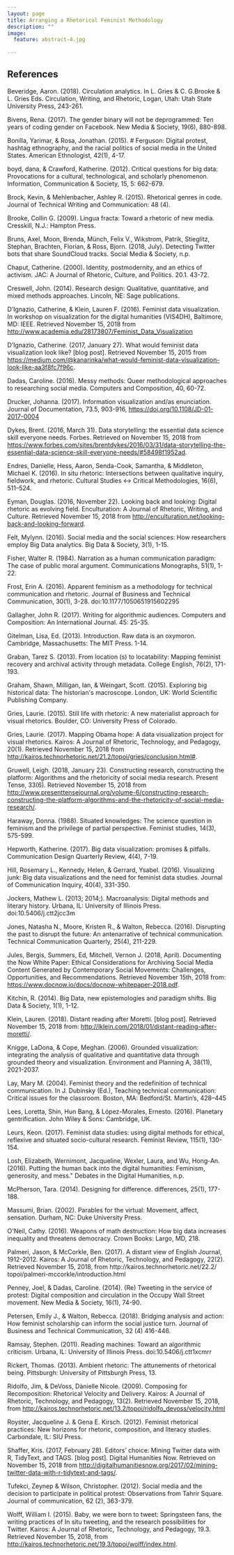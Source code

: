 ```yaml
---
layout: page
title: Arranging a Rhetorical Feminist Methodology
description: ""
image:
  feature: abstract-4.jpg
  
---
```


## References

Beveridge, Aaron. (2018). Circulation analytics. In L. Gries & C. G.Brooke & L. Gries Eds. Circulation, Writing, and Rhetoric, Logan, Utah: Utah State University Press, 243-261.

Bivens, Rena. (2017). The gender binary will not be deprogrammed: Ten years of coding gender on Facebook. New Media & Society, 19(6), 880-898.

Bonilla, Yarimar, & Rosa, Jonathan. (2015). # Ferguson: Digital protest, hashtag ethnography, and the racial politics of social media in the United States. American Ethnologist, 42(1), 4-17.

boyd, dana, & Crawford, Katherine. (2012). Critical questions for big data: Provocations for a cultural, technological, and scholarly phenomenon. Information, Communication & Society, 15, 5: 662-679.

Brock, Kevin, & Mehlenbacher, Ashley R. (2015). Rhetorical genres in code. Journal of Technical Writing and Communication: 48 (4).


Brooke, Collin G. (2009). Lingua fracta: Toward a rhetoric of new media. Cresskill, N.J.: Hampton Press.

Bruns, Axel, Moon, Brenda, Münch, Felix V., Wikstrom, Patrik, Stieglitz, Stephan, Brachten, Florian, & Ross, Bjorn. (2018, July). Detecting Twitter bots that share SoundCloud tracks. Social Media & Society, n.p.

Chaput, Catherine. (2000). Identity, postmodernity, and an ethics of activism. JAC: A Journal of Rhetoric, Culture, and Politics. 20.1. 43-72.

Creswell, John. (2014). Research design: Qualitative, quantitative, and mixed methods approaches. Lincoln, NE: Sage publications.

D’Ignazio, Catherine, & Klein, Lauren F. (2016). Feminist data visualization. In workshop on visualization for the digital humanities (VIS4DH), Baltimore, MD: IEEE. Retrieved November 15, 2018 from http://www.academia.edu/28173807/Feminist_Data_Visualization

D’Ignazio, Catherine. (2017, January 27).  What would feminist data visualization look like? [blog post]. Retrieved November 15, 2015 from https://medium.com/@kanarinka/what-would-feminist-data-visualization-look-like-aa3f8fc7f96c.

Dadas, Caroline. (2016). Messy methods: Queer methodological approaches to researching social media. Computers and Composition, 40, 60-72.

Drucker, Johanna. (2017). Information visualization and/as enunciation. Journal of Documentation, 73.5, 903-916, https://doi.org/10.1108/JD-01-2017-0004

Dykes, Brent. (2016, March 31). Data storytelling: the essential data science skill everyone needs. Forbes. Retrieved on November 15, 2018 from https://www.forbes.com/sites/brentdykes/2016/03/31/data-storytelling-the-essential-data-science-skill-everyone-needs/#58498f1952ad.

Endres, Danielle, Hess, Aaron, Senda-Cook, Samantha, & Middleton, Michael K. (2016). In situ rhetoric: Intersections between qualitative inquiry, fieldwork, and rhetoric. Cultural Studies ↔ Critical Methodologies, 16(6), 511–524. 


Eyman, Douglas. (2016, November 22). Looking back and looking: Digital rhetoric as evolving field. Enculturation: A Journal of Rhetoric, Writing, and Culture. Retrieved November 15, 2018 from http://enculturation.net/looking-back-and-looking-forward.


Felt, Mylynn. (2016). Social media and the social sciences: How researchers employ Big Data analytics. Big Data & Society, 3(1), 1-15.

Fisher, Walter R. (1984). Narration as a human communication paradigm: The case of public moral argument. Communications Monographs, 51(1), 1-22.

Frost, Erin A. (2016). Apparent feminism as a methodology for technical communication and rhetoric. Journal of Business and Technical Communication, 30(1), 3-28. doi:10.1177/1050651915602295

Gallagher, John R. (2017). Writing for algorithmic audiences. Computers and Composition: An International Journal. 45: 25-35.


Gitelman, Lisa, Ed. (2013). Introduction. Raw data is an oxymoron. Cambridge, Massachusetts: The MIT Press. 1-14.

Graban, Tarez S. (2013). From location (s) to locatability: Mapping feminist recovery and archival activity through metadata. College English, 76(2), 171-193.

Graham, Shawn, Milligan, Ian, & Weingart, Scott. (2015). Exploring big historical data: The historian's macroscope. London, UK: World Scientific Publishing Company. 

Gries, Laurie. (2015). Still life with rhetoric: A new materialist approach for visual rhetorics. Boulder, CO: University Press of Colorado.

Gries, Laurie. (2017). Mapping Obama hope: A data visualization project for visual rhetorics. Kairos: A Journal of Rhetoric, Technology, and Pedagogy, 20(1). Retrieved November 15, 2018 from http://kairos.technorhetoric.net/21.2/topoi/gries/conclusion.html#.

Gruwell, Leigh. (2018, January 23). Constructing research, constructing the platform: Algorithms and the rhetoricity of social media research. Present Tense, 33(6). Retrieved November 15, 2018 from http://www.presenttensejournal.org/volume-6/constructing-research-constructing-the-platform-algorithms-and-the-rhetoricity-of-social-media-research/.

Haraway, Donna. (1988). Situated knowledges: The science question in feminism and the privilege of partial perspective. Feminist studies, 14(3), 575-599.

Hepworth, Katherine. (2017). Big data visualization: promises & pitfalls. Communication Design Quarterly Review, 4(4), 7-19.

Hill, Rosemary L., Kennedy, Helen, & Gerrard, Ysabel. (2016). Visualizing junk: Big data visualizations and the need for feminist data studies. Journal of Communication Inquiry, 40(4), 331-350.


Jockers, Mathew L. (2013; 2014;). Macroanalysis: Digital methods and literary history. Urbana, IL: University of Illinois Press. doi:10.5406/j.ctt2jcc3m


Jones, Natasha N., Moore, Kristen R., & Walton, Rebecca. (2016). Disrupting the past to disrupt the future: An antenarrative of technical communication. Technical Communication Quarterly, 25(4), 211-229.


Jules, Bergis, Summers, Ed, Mitchell, Vernon J. (2018, April). Documenting the Now White Paper: Ethical Considerations for Archiving Social Media Content Generated by Contemporary Social Movements: Challenges, Opportunities, and Recommendations. Retrieved November 15th, 2018 from: https://www.docnow.io/docs/docnow-whitepaper-2018.pdf.

Kitchin, R. (2014). Big Data, new epistemologies and paradigm shifts. Big Data & Society, 1(1), 1-12.

Klein, Lauren. (2018). Distant reading after Moretti. [blog post]. Retrieved November 15, 2018 from: http://lklein.com/2018/01/distant-reading-after-moretti/.

Knigge, LaDona, & Cope, Meghan. (2006). Grounded visualization: integrating the analysis of qualitative and quantitative data through grounded theory and visualization. Environment and Planning A, 38(11), 2021-2037.


Lay, Mary M. (2004). Feminist theory and the redefinition of technical communication. In J. 
Dubinsky (Ed.), Teaching technical communication: Critical issues for
	the classroom. Boston, MA: Bedford/St. Martin’s, 428–445


Lees, Loretta, Shin, Hun Bang, & López-Morales, Ernesto. (2016). Planetary gentrification. John Wiley & Sons: Cambridge, UK.

Leurs, Keon. (2017). Feminist data studies: using digital methods for ethical, reflexive and situated socio-cultural research. Feminist Review, 115(1), 130-154.

Losh, Elizabeth, Wernimont, Jacqueline, Wexler, Laura, and Wu, Hong-An. (2016). Putting the human back into the digital humanities: Feminism, generosity, and mess." Debates in the Digital Humanities, n.p.

McPherson, Tara. (2014). Designing for difference. differences, 25(1), 177-188.

Massumi, Brian. (2002). Parables for the virtual: Movement, affect, sensation. Durham, NC: Duke University Press.

O'Neil, Cathy. (2016). Weapons of math destruction: How big data increases inequality and threatens democracy. Crown Books: Largo, MD, 218. 

Palmeri, Jason, & McCorkle, Ben. (2017). A distant view of English Journal, 1912-2012. Kairos: A Journal of Rhetoric, Technology, and Pedagogy, 22(2). Retrieved November 15, 2018, from http:/​/​kairos.technorhetoric.net/​22.2/​topoi/​palmeri-mccorkle/​introduction.html

Penney, Joel, & Dadas, Caroline. (2014). (Re) Tweeting in the service of protest: Digital composition and circulation in the Occupy Wall Street movement. New Media & Society, 16(1), 74-90.


Petersen, Emily J., & Walton, Rebecca. (2018). Bridging analysis and action: How feminist scholarship can inform the social justice turn. Journal of Business and Technical Communication, 32 (4) 416-446.


Ramsay, Stephen. (2011). Reading machines: Toward an algorithmic criticism. Urbana, IL: University of Illinois Press. doi:10.5406/j.ctt1xcmrr

Rickert, Thomas. (2013). Ambient rhetoric: The attunements of rhetorical being. Pittsburgh: University of Pittsburgh Press, 13.


Ridolfo, Jim, & DeVoss, Dànielle Nicole. (2009). Composing for Recomposition: Rhetorical Velocity and Delivery. Kairos: A Journal of Rhetoric, Technology, and Pedagogy, 13(2). Retrieved November 15, 2018, from 
http://kairos.technorhetoric.net/13.2/topoi/ridolfo_devoss/velocity.html

Royster, Jacqueline J. & Gena E. Kirsch. (2012). Feminist rhetorical practices: New horizons for rhetoric, composition, and literacy studies. Carbondale, IL: SIU Press.


Shaffer, Kris. (2017, February 28). Editors’ choice: Mining Twitter data with R, TidyText, and TAGS. [blog post]. Digital Humanities Now. Retrieved on November 15, 2018 from http://digitalhumanitiesnow.org/2017/02/mining-twitter-data-with-r-tidytext-and-tags/.

Tufekci, Zeynep & Wilson, Christopher. (2012). Social media and the decision to participate in political protest: Observations from Tahrir Square. Journal of communication, 62 (2), 363-379.


Wolff, William I. (2015). Baby, we were born to tweet: Springsteen fans, the writing practices of In situ tweeting, and the research possibilities for Twitter. Kairos: A Journal of Rhetoric, Technology, and Pedagogy, 19.3. Retrieved November 15, 2018, from http://kairos.technorhetoric.net/19.3/topoi/wolff/index.html.
